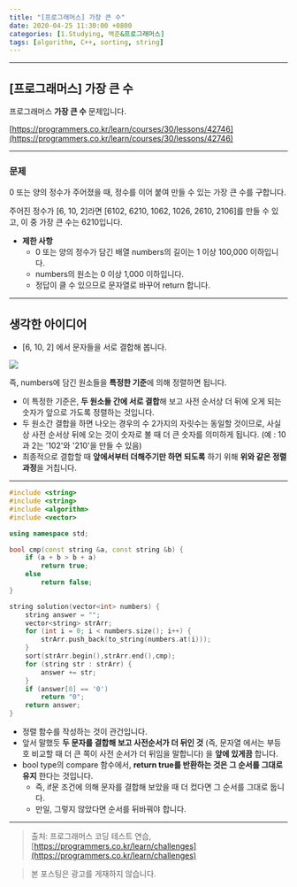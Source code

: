 ```yaml
---
title: "[프로그래머스] 가장 큰 수"
date: 2020-04-25 11:30:00 +0800
categories: [1.Studying, 백준&프로그래머스]
tags: [algorithm, C++, sorting, string]
---
```




------



## **[프로그래머스] 가장 큰 수**

프로그래머스 **가장 큰 수** 문제입니다.

[https://programmers.co.kr/learn/courses/30/lessons/42746](https://programmers.co.kr/learn/courses/30/lessons/42746)



------

### **문제**

0 또는 양의 정수가 주어졌을 때, 정수를 이어 붙여 만들 수 있는 가장 큰 수를 구합니다.

주어진 정수가 [6, 10, 2]라면 [6102, 6210, 1062, 1026, 2610, 2106]를 만들 수 있고, 이 중 가장 큰 수는 6210입니다.

* **제한 사항**
  * 0 또는 양의 정수가 담긴 배열 numbers의 길이는 1 이상 100,000 이하입니다.
  * numbers의 원소는 0 이상 1,000 이하입니다.
  * 정답이 클 수 있으므로 문자열로 바꾸어 return 합니다.

------

## **생각한 아이디어**

* [6, 10, 2] 에서 문자들을 서로 결합해 봅니다.

![](https://i.imgur.com/u7989kq.png)

즉, numbers에 담긴 원소들을 **특정한 기준**에 의해 정렬하면 됩니다.

* 이 특정한 기준은, **두 원소들 간에 서로 결합**해 보고 사전 순서상 더 뒤에 오게 되는 숫자가 앞으로 가도록 정렬하는 것입니다.
* 두 원소간 결합을 하면 나오는 경우의 수 2가지의 자릿수는 동일할 것이므로, 사실상 사전 순서상 뒤에 오는 것이 숫자로 볼 때 더 큰 숫자를 의미하게 됩니다. (예 : 10과 2는 '102'와 '210'을 만들 수 있음)
* 최종적으로 결합할 때 **앞에서부터 더해주기만 하면 되도록** 하기 위해 **위와 같은 정렬과정**을 거칩니다.

------

```c++
#include <string>
#include <string>
#include <algorithm>
#include <vector>

using namespace std;

bool cmp(const string &a, const string &b) {
    if (a + b > b + a)
        return true;
    else
        return false;
}

string solution(vector<int> numbers) {
	string answer = "";
	vector<string> strArr;
	for (int i = 0; i < numbers.size(); i++) {
		strArr.push_back(to_string(numbers.at(i)));
	}
	sort(strArr.begin(),strArr.end(),cmp);
	for (string str : strArr) {
		answer += str;
	}
	if (answer[0] == '0')
		return "0";
	return answer;
}
```

* 정렬 함수를 작성하는 것이 관건입니다.
* 앞서 말했듯 **두 문자를 결합해 보고 사전순서가 더 뒤인 것** (즉, 문자열 에서는 부등호 비교할 때 더 큰 쪽이 사전 순서가 더 뒤임을 말합니다) 을 **앞에 있게끔** 합니다.
* bool type의 compare 함수에서, **return true를 반환하는 것은 그 순서를 그대로 유지** 한다는 것입니다.
  * 즉, if문 조건에 의해 문자를 결합해 보았을 때 더 컸다면 그 순서를 그대로 둡니다.
  * 만일, 그렇지 않았다면 순서를 뒤바꿔야 합니다.


---

> 출처: 프로그래머스 코딩 테스트 연습, [https://programmers.co.kr/learn/challenges](https://programmers.co.kr/learn/challenges)

> 본 포스팅은 광고를 게재하지 않습니다.
